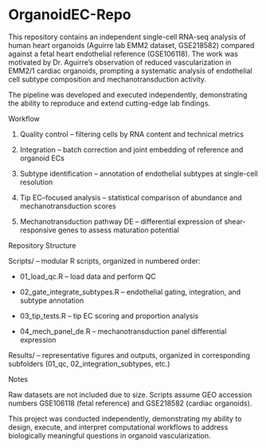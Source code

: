 # OrganoidEC-Repo
This repository contains an independent single-cell RNA-seq analysis of human heart organoids (Aguirre lab EMM2 dataset, GSE218582) compared against a fetal heart endothelial reference (GSE106118). The work was motivated by Dr. Aguirre’s observation of reduced vascularization in EMM2/1 cardiac organoids, prompting a systematic analysis of endothelial cell subtype composition and mechanotransduction activity.

The pipeline was developed and executed independently, demonstrating the ability to reproduce and extend cutting-edge lab findings.

Workflow

1. Quality control – filtering cells by RNA content and technical metrics

2. Integration – batch correction and joint embedding of reference and organoid ECs

3. Subtype identification – annotation of endothelial subtypes at single-cell resolution

4. Tip EC–focused analysis – statistical comparison of abundance and mechanotransduction scores

5. Mechanotransduction pathway DE – differential expression of shear-responsive genes to assess maturation potential

Repository Structure

Scripts/ – modular R scripts, organized in numbered order:

- 01_load_qc.R – load data and perform QC

- 02_gate_integrate_subtypes.R – endothelial gating, integration, and subtype annotation

- 03_tip_tests.R – tip EC scoring and proportion analysis

- 04_mech_panel_de.R – mechanotransduction panel differential expression

Results/ – representative figures and outputs, organized in corresponding subfolders (01_qc, 02_integration_subtypes, etc.)

Notes

Raw datasets are not included due to size. Scripts assume GEO accession numbers GSE106118 (fetal reference) and GSE218582 (cardiac organoids).

This project was conducted independently, demonstrating my ability to design, execute, and interpret computational workflows to address biologically meaningful questions in organoid vascularization.

